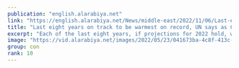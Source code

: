```yaml
---
publication: "english.alarabiya.net"
link: "https://english.alarabiya.net/News/middle-east/2022/11/06/Last-eight-years-on-track-to-be-warmest-on-record-UN-says-as-COP27-is-underway-"
title: "Last eight years on track to be warmest on record, UN says as COP27 is underway  "
excerpt: "Each of the last eight years, if projections for 2022 hold, will be hotter than any prior to 2015, the UN said Sunday, detailing a dramatic increase in the"
image: "https://vid.alarabiya.net/images/2022/05/23/041673ba-4c8f-413c-b0e1-4e9b31b171bd/041673ba-4c8f-413c-b0e1-4e9b31b171bd_16x9_600x338.jpg"
group: con
rank: 10
---
```

